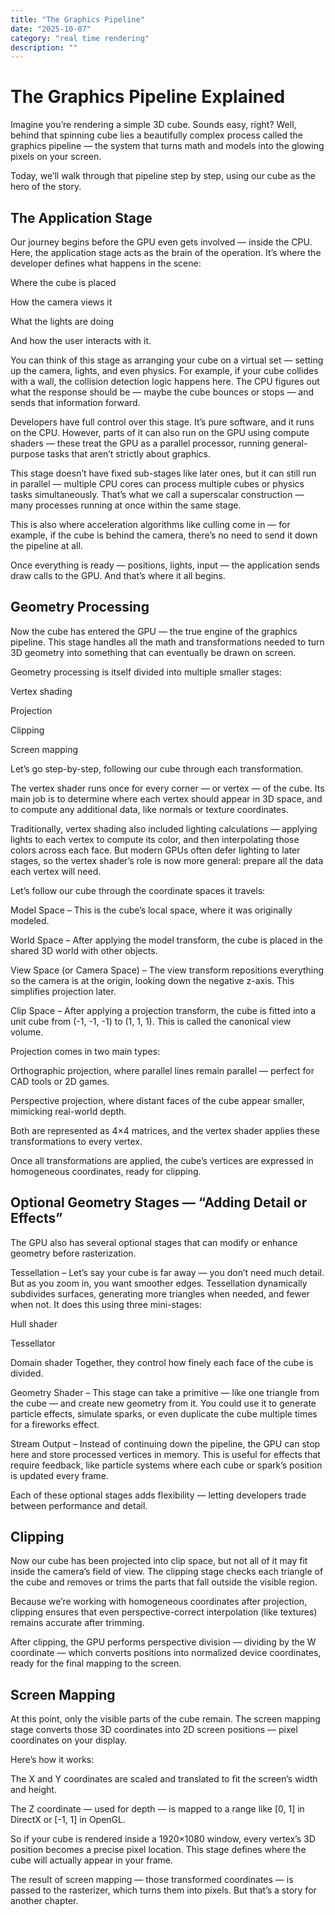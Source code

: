 ```yaml
---
title: "The Graphics Pipeline"
date: "2025-10-07"
category: "real time rendering"
description: ""
---
```

# The Graphics Pipeline Explained

Imagine you’re rendering a simple 3D cube. Sounds easy, right?
Well, behind that spinning cube lies a beautifully complex process called the graphics pipeline — the system that turns math and models into the glowing pixels on your screen.

Today, we’ll walk through that pipeline step by step, using our cube as the hero of the story.

## The Application Stage

Our journey begins before the GPU even gets involved — inside the CPU.
Here, the application stage acts as the brain of the operation.
It’s where the developer defines what happens in the scene:

Where the cube is placed

How the camera views it

What the lights are doing

And how the user interacts with it.

You can think of this stage as arranging your cube on a virtual set — setting up the camera, lights, and even physics.
For example, if your cube collides with a wall, the collision detection logic happens here. The CPU figures out what the response should be — maybe the cube bounces or stops — and sends that information forward.

Developers have full control over this stage. It’s pure software, and it runs on the CPU.
However, parts of it can also run on the GPU using compute shaders — these treat the GPU as a parallel processor, running general-purpose tasks that aren’t strictly about graphics.

This stage doesn’t have fixed sub-stages like later ones, but it can still run in parallel — multiple CPU cores can process multiple cubes or physics tasks simultaneously.
That’s what we call a superscalar construction — many processes running at once within the same stage.

This is also where acceleration algorithms like culling come in — for example, if the cube is behind the camera, there’s no need to send it down the pipeline at all.

Once everything is ready — positions, lights, input — the application sends draw calls to the GPU.
And that’s where it all begins.

## Geometry Processing

Now the cube has entered the GPU — the true engine of the graphics pipeline.
This stage handles all the math and transformations needed to turn 3D geometry into something that can eventually be drawn on screen.

Geometry processing is itself divided into multiple smaller stages:

Vertex shading

Projection

Clipping

Screen mapping

Let’s go step-by-step, following our cube through each transformation.

The vertex shader runs once for every corner — or vertex — of the cube.
Its main job is to determine where each vertex should appear in 3D space, and to compute any additional data, like normals or texture coordinates.

Traditionally, vertex shading also included lighting calculations — applying lights to each vertex to compute its color, and then interpolating those colors across each face.
But modern GPUs often defer lighting to later stages, so the vertex shader’s role is now more general: prepare all the data each vertex will need.

Let’s follow our cube through the coordinate spaces it travels:

Model Space – This is the cube’s local space, where it was originally modeled.

World Space – After applying the model transform, the cube is placed in the shared 3D world with other objects.

View Space (or Camera Space) – The view transform repositions everything so the camera is at the origin, looking down the negative z-axis. This simplifies projection later.

Clip Space – After applying a projection transform, the cube is fitted into a unit cube from (-1, -1, -1) to (1, 1, 1). This is called the canonical view volume.

Projection comes in two main types:

Orthographic projection, where parallel lines remain parallel — perfect for CAD tools or 2D games.

Perspective projection, where distant faces of the cube appear smaller, mimicking real-world depth.

Both are represented as 4×4 matrices, and the vertex shader applies these transformations to every vertex.

Once all transformations are applied, the cube’s vertices are expressed in homogeneous coordinates, ready for clipping.

## Optional Geometry Stages — “Adding Detail or Effects”

The GPU also has several optional stages that can modify or enhance geometry before rasterization.

Tessellation –
Let’s say your cube is far away — you don’t need much detail. But as you zoom in, you want smoother edges.
Tessellation dynamically subdivides surfaces, generating more triangles when needed, and fewer when not.
It does this using three mini-stages:

Hull shader

Tessellator

Domain shader
Together, they control how finely each face of the cube is divided.

Geometry Shader –
This stage can take a primitive — like one triangle from the cube — and create new geometry from it.
You could use it to generate particle effects, simulate sparks, or even duplicate the cube multiple times for a fireworks effect.

Stream Output –
Instead of continuing down the pipeline, the GPU can stop here and store processed vertices in memory.
This is useful for effects that require feedback, like particle systems where each cube or spark’s position is updated every frame.

Each of these optional stages adds flexibility — letting developers trade between performance and detail.

## Clipping
Now our cube has been projected into clip space, but not all of it may fit inside the camera’s field of view.
The clipping stage checks each triangle of the cube and removes or trims the parts that fall outside the visible region.

Because we’re working with homogeneous coordinates after projection, clipping ensures that even perspective-correct interpolation (like textures) remains accurate after trimming.

After clipping, the GPU performs perspective division — dividing by the W coordinate — which converts positions into normalized device coordinates, ready for the final mapping to the screen.

## Screen Mapping

At this point, only the visible parts of the cube remain.
The screen mapping stage converts those 3D coordinates into 2D screen positions — pixel coordinates on your display.

Here’s how it works:

The X and Y coordinates are scaled and translated to fit the screen’s width and height.

The Z coordinate — used for depth — is mapped to a range like [0, 1] in DirectX or [-1, 1] in OpenGL.

So if your cube is rendered inside a 1920×1080 window, every vertex’s 3D position becomes a precise pixel location.
This stage defines where the cube will actually appear in your frame.

The result of screen mapping — those transformed coordinates — is passed to the rasterizer, which turns them into pixels.
But that’s a story for another chapter.